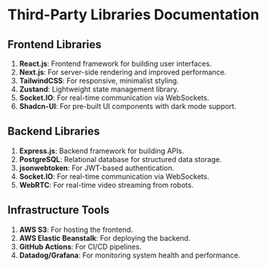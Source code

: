 # Third-Party Libraries Documentation

## Frontend Libraries
1. **React.js**: Frontend framework for building user interfaces.
2. **Next.js**: For server-side rendering and improved performance.
3. **TailwindCSS**: For responsive, minimalist styling.
4. **Zustand**: Lightweight state management library.
5. **Socket.IO**: For real-time communication via WebSockets.
6. **Shadcn-UI**: For pre-built UI components with dark mode support.

## Backend Libraries
1. **Express.js**: Backend framework for building APIs.
2. **PostgreSQL**: Relational database for structured data storage.
3. **jsonwebtoken**: For JWT-based authentication.
4. **Socket.IO**: For real-time communication via WebSockets.
5. **WebRTC**: For real-time video streaming from robots.

## Infrastructure Tools
1. **AWS S3**: For hosting the frontend.
2. **AWS Elastic Beanstalk**: For deploying the backend.
3. **GitHub Actions**: For CI/CD pipelines.
4. **Datadog/Grafana**: For monitoring system health and performance.